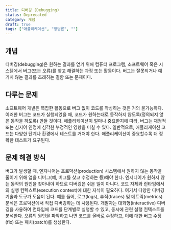 ```yaml
---
title: 디버깅 (Debugging)
status: Deprecated
category: 개념
draft: true
tags: ["애플리케이션", "방법론", ""]
---
```


## 개념

디버깅(debugging)은 원하는 결과를 얻기 위해 컴퓨터 프로그램, 소프트웨어 혹은 시스템에서 버그(또는 오류)를 찾고 해결하는 과정 또는 활동이다. 
버그는 잘못되거나 예기치 않는 결과를 초래하는 결함 또는 문제이다.

## 다루는 문제

소프트웨어 개발은 복잡한 활동으로 버그 없이 코드를 작성하는 것은 거의 불가능하다. 
이러한 버그는 코드가 실행되었을 때, 코드가 원하는대로 동작하지 않도록(정의되지 않은 동작을 하도록) 만들 것이다. 
애플리케이션이 얼마나 중요한지에 따라, 버그는 재정적 또는 심지어 인명에 심각한 부정적인 영향을 미칠 수 있다. 
일반적으로, 애플리케이션 코드는 다양한 단계나 환경에서 테스트를 거쳐야 한다. 
애플리케이션이 중요할수록 더 정확한 테스트가 요구된다.

## 문제 해결 방식

버그가 발생할 때, 엔지니어는 프로덕션(production) 시스템에서 원하지 않는 동작을 줄이기 위해 앱을 디버그(예, 버그를 찾고 수정하는 등)해야 한다. 
엔지니어가 원하지 않는 동작의 원인을 찾아내야 하므로 디버깅은 쉬운 일이 아니다. 
코드 자체와 런타임에서의 실행 컨텍스트(execution context)에 대한 지식이 필요하다. 
여기서 다양한 디버깅 기술과 도구가 도움이 된다. 
예를 들어, 로그(logs), 추적(traces) 및 메트릭(metrics) 분석은 프로덕션에서 직접 디버깅하는 데 사용된다. 
개발자는 대화형(interactive) 디버깅을 사용하여 런타임에 코드를 단계별로 실행할 수 있고, 동시에 관련 실행 컨텍스트를 분석한다. 
오류의 원인을 파악하고 나면 코드를 올바로 수정하고, 이에 대한 버그 수정(fix) 또는 패치(patch)를 생성한다.
